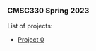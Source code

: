 ### CMSC330 Spring 2023 

List of projects:

+ [Project 0](https://classroom.github.com/a/uXj0y7qf)
